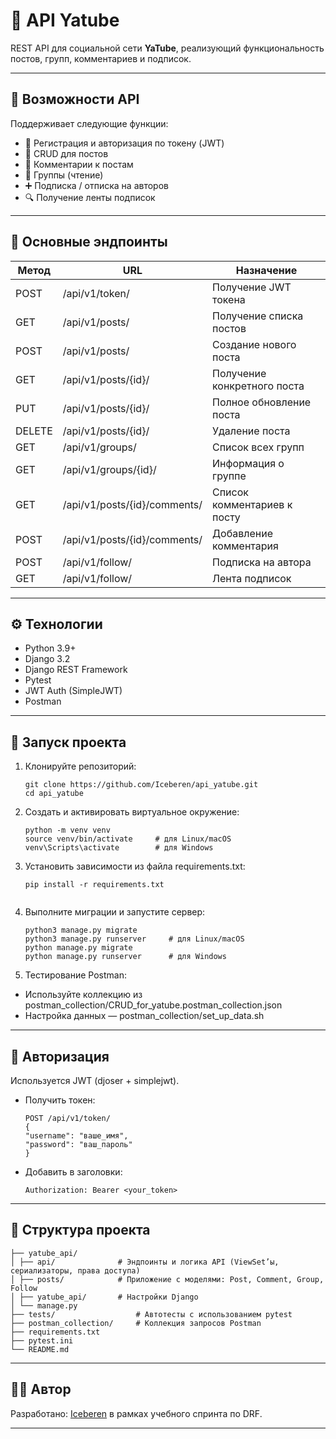 # 📡 API Yatube

REST API для социальной сети **YaTube**, реализующий функциональность постов, групп, комментариев и подписок.

---

## 🔧 Возможности API

Поддерживает следующие функции:

- 🔐 Регистрация и авторизация по токену (JWT)
- 📝 CRUD для постов
- 💬 Комментарии к постам
- 👥 Группы (чтение)
- ➕ Подписка / отписка на авторов
- 🔍 Получение ленты подписок

---

## 🔌 Основные эндпоинты

| Метод | URL                          | Назначение                         |
|-------|------------------------------|------------------------------------|
| POST  | /api/v1/token/               | Получение JWT токена               |
| GET   | /api/v1/posts/               | Получение списка постов            |
| POST  | /api/v1/posts/               | Создание нового поста              |
| GET   | /api/v1/posts/{id}/          | Получение конкретного поста        |
| PUT   | /api/v1/posts/{id}/          | Полное обновление поста            |
| DELETE| /api/v1/posts/{id}/          | Удаление поста                     |
| GET   | /api/v1/groups/              | Список всех групп                  |
| GET   | /api/v1/groups/{id}/         | Информация о группе                |
| GET   | /api/v1/posts/{id}/comments/ | Список комментариев к посту        |
| POST  | /api/v1/posts/{id}/comments/ | Добавление комментария             |
| POST  | /api/v1/follow/              | Подписка на автора                 |
| GET   | /api/v1/follow/              | Лента подписок                     |

---

## ⚙️ Технологии

- Python 3.9+
- Django 3.2
- Django REST Framework
- Pytest
- JWT Auth (SimpleJWT)
- Postman

---

## 🚀 Запуск проекта
1. Клонируйте репозиторий:
    ```
    git clone https://github.com/Iceberen/api_yatube.git
    cd api_yatube

2. Cоздать и активировать виртуальное окружение:
    ```
    python -m venv venv
    source venv/bin/activate     # для Linux/macOS
    venv\Scripts\activate        # для Windows

3. Установить зависимости из файла requirements.txt:
    ```
    pip install -r requirements.txt


4. Выполните миграции и запустите сервер:
    ```
    python3 manage.py migrate
    python3 manage.py runserver     # для Linux/macOS
    python manage.py migrate
    python manage.py runserver      # для Windows

5. Тестирование Postman:
- Используйте коллекцию из postman_collection/CRUD_for_yatube.postman_collection.json
- Настройка данных — postman_collection/set_up_data.sh

---

## 🔐 Авторизация
Используется JWT (djoser + simplejwt).
- Получить токен:
    ```
    POST /api/v1/token/
    {
    "username": "ваше_имя",
    "password": "ваш_пароль"
    }
- Добавить в заголовки:
    ```
    Authorization: Bearer <your_token>

---

## 📁 Структура проекта
```
├── yatube_api/
│ ├── api/              # Эндпоинты и логика API (ViewSet’ы, сериализаторы, права доступа)
│ ├── posts/            # Приложение с моделями: Post, Comment, Group, Follow
│ ├── yatube_api/       # Настройки Django
│ └── manage.py
├── tests/                  # Автотесты с использованием pytest
├── postman_collection/     # Коллекция запросов Postman
├── requirements.txt
├── pytest.ini
└── README.md
```

---

## 🧑‍💻 Автор
Разработано: [Iceberen](https://github.com/Iceberen) в рамках учебного спринта по DRF.

---